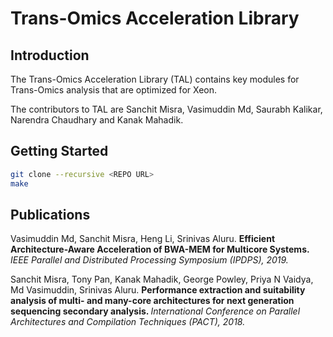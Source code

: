 # Trans-Omics Acceleration Library

## Introduction
The Trans-Omics Acceleration Library (TAL) contains key modules for Trans-Omics analysis that are optimized for Xeon.

The contributors to TAL are Sanchit Misra, Vasimuddin Md, Saurabh Kalikar, Narendra Chaudhary and Kanak Mahadik.

## Getting Started
```sh
git clone --recursive <REPO URL>
make
```

## Publications

Vasimuddin Md, Sanchit Misra, Heng Li, Srinivas Aluru.
<b> Efficient Architecture-Aware Acceleration of BWA-MEM for Multicore Systems. </b>
<i> IEEE Parallel and Distributed Processing Symposium (IPDPS), 2019. </i>

Sanchit Misra, Tony  Pan, Kanak  Mahadik, George  Powley, Priya N Vaidya, Md  Vasimuddin, Srinivas  Aluru.
<b> Performance extraction and suitability analysis of multi- and many-core architectures for next generation sequencing secondary analysis. </b>
<i> International Conference on Parallel Architectures and Compilation Techniques (PACT), 2018. </i>
